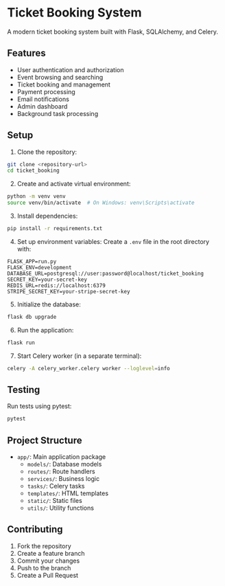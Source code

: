 # Ticket Booking System

A modern ticket booking system built with Flask, SQLAlchemy, and Celery.

## Features

- User authentication and authorization
- Event browsing and searching
- Ticket booking and management
- Payment processing
- Email notifications
- Admin dashboard
- Background task processing

## Setup

1. Clone the repository:
```bash
git clone <repository-url>
cd ticket_booking
```

2. Create and activate virtual environment:
```bash
python -m venv venv
source venv/bin/activate  # On Windows: venv\Scripts\activate
```

3. Install dependencies:
```bash
pip install -r requirements.txt
```

4. Set up environment variables:
Create a `.env` file in the root directory with:
```
FLASK_APP=run.py
FLASK_ENV=development
DATABASE_URL=postgresql://user:password@localhost/ticket_booking
SECRET_KEY=your-secret-key
REDIS_URL=redis://localhost:6379
STRIPE_SECRET_KEY=your-stripe-secret-key
```

5. Initialize the database:
```bash
flask db upgrade
```

6. Run the application:
```bash
flask run
```

7. Start Celery worker (in a separate terminal):
```bash
celery -A celery_worker.celery worker --loglevel=info
```

## Testing

Run tests using pytest:
```bash
pytest
```

## Project Structure

- `app/`: Main application package
  - `models/`: Database models
  - `routes/`: Route handlers
  - `services/`: Business logic
  - `tasks/`: Celery tasks
  - `templates/`: HTML templates
  - `static/`: Static files
  - `utils/`: Utility functions

## Contributing

1. Fork the repository
2. Create a feature branch
3. Commit your changes
4. Push to the branch
5. Create a Pull Request 